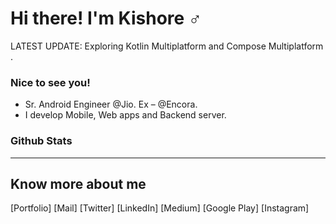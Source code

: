 # Hi there! I'm Kishore  ♂️

LATEST UPDATE: Exploring Kotlin Multiplatform and Compose Multiplatform .

###  Nice to see you!  

  * Sr. Android Engineer @Jio. Ex – @Encora.
  *  I develop Mobile, Web apps and Backend server.

###  Github Stats

---

##  Know more about me

[Portfolio] [Mail] [Twitter] [LinkedIn] [Medium] [Google Play] [Instagram]
